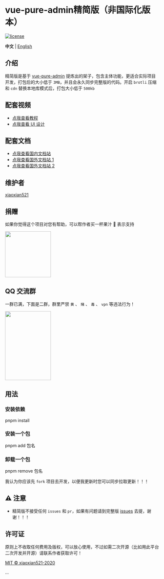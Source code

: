<h1>vue-pure-admin精简版（非国际化版本）</h1>

[![license](https://img.shields.io/github/license/xiaoxian521/vue-pure-admin.svg)](LICENSE)

**中文** | [English](./README.en-US.md)

## 介绍

精简版是基于 [vue-pure-admin](https://github.com/xiaoxian521/vue-pure-admin) 提炼出的架子，包含主体功能，更适合实际项目开发，打包后的大小低于 `3MB`，并且会永久同步完整版的代码。开启 `brotli` 压缩和 `cdn` 替换本地库模式后，打包大小低于 `500kb`

## 配套视频

- [点我查看教程](https://www.bilibili.com/video/BV1534y1S7HV)
- [点我查看 UI 设计](https://www.bilibili.com/video/BV17g411T7rq)

## 配套文档

- [点我查看国内文档站](http://yiming_chang.gitee.io/pure-admin-doc)
- [点我查看国外文档站 1](https://xiaoxian521.github.io/pure-admin-doc)
- [点我查看国外文档站 2](https://pure-admin-doc.vercel.app)

## 维护者

[xiaoxian521](https://github.com/xiaoxian521)

## 捐赠

如果你觉得这个项目对您有帮助，可以帮作者买一杯果汁 🍹 表示支持

<img src="https://p9-juejin.byteimg.com/tos-cn-i-k3u1fbpfcp/f69bf13c5b854ed5b699807cafa0e3ce~tplv-k3u1fbpfcp-zoom-in-crop-mark:1304:0:0:0.awebp?" width="150px" height="150px" />

## QQ 交流群

一群已满，下面是二群，群里严禁 `黄` 、 `赌` 、 `毒` 、 `vpn` 等违法行为！

<img src="http://yiming_chang.gitee.io/pure-admin-doc/img/support/qq.png" width="150px" height="225px" />

## 用法

### 安装依赖

pnpm install

### 安装一个包

pnpm add 包名

### 卸载一个包

pnpm remove 包名

我认为你应该先 `fork` 项目去开发，以便我更新时您可以同步拉取更新！！！

## ⚠️ 注意

- 精简版不接受任何 `issues` 和 `pr`，如果有问题请到完整版 [issues](https://github.com/xiaoxian521/vue-pure-admin/issues/new/choose) 去提，谢谢！！！

## 许可证

原则上不收取任何费用及版权，可以放心使用，不过如需二次开源（比如用此平台二次开发并开源）请联系作者获取许可！

[MIT © xiaoxian521-2020](./LICENSE)


<feed xmlns="http://www.w3.org/2005/Atom">
...
</feed>
